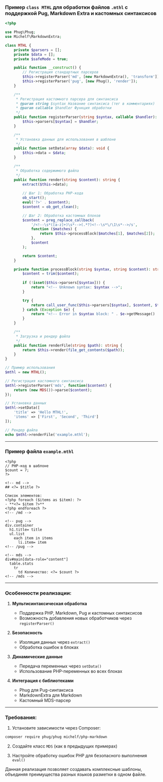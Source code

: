 ### Пример `class MTHL` для обработки файлов `.mthl` с поддержкой Pug, Markdown Extra и кастомных синтаксисов

```php
<?php

use Phug\Phug;
use Michelf\MarkdownExtra;

class MTHL {
    private $parsers = [];
    private $data = [];
    private $safeMode = true;

    public function __construct() {
        // Регистрация стандартных парсеров
        $this->registerParser('md', [new MarkdownExtra(), 'transform']);
        $this->registerParser('pug', [new Phug(), 'render']);
    }

    /**
     * Регистрация кастомного парсера для синтаксиса
     * @param string $syntax Название синтаксиса (тег в комментариях)
     * @param callable $handler Функция обработки
     */
    public function registerParser(string $syntax, callable $handler): void {
        $this->parsers[$syntax] = $handler;
    }

    /**
     * Установка данных для использования в шаблоне
     */
    public function setData(array $data): void {
        $this->data = $data;
    }

    /**
     * Обработка содержимого файла
     */
    public function render(string $content): string {
        extract($this->data);
        
        // Шаг 1: Обработка PHP-кода
        ob_start();
        eval('?>' . $content);
        $content = ob_get_clean();

        // Шаг 2: Обработка кастомных блоков
        $content = preg_replace_callback(
            '/<!--\s*([a-z]+)\s*-->(.*?)<!--\s*\/\1\s*-->/s',
            function ($matches) {
                return $this->processBlock($matches[1], $matches[2]);
            },
            $content
        );

        return $content;
    }

    private function processBlock(string $syntax, string $content): string {
        $content = trim($content);
        
        if (!isset($this->parsers[$syntax])) {
            return "<!-- Unknown syntax: $syntax -->";
        }

        try {
            return call_user_func($this->parsers[$syntax], $content, $this->data);
        } catch (Exception $e) {
            return "<!-- Error in $syntax block: " . $e->getMessage() . " -->";
        }
    }

    /**
     * Загрузка и рендер файла
     */
    public function renderFile(string $path): string {
        return $this->render(file_get_contents($path));
    }
}

// Пример использования
$mthl = new MTHL();

// Регистрация кастомного синтаксиса
$mthl->registerParser('mds', function($content) {
    return (new MDS())->parse($content);
});

// Установка данных
$mthl->setData([
    'title' => 'Hello MTHL!',
    'items' => ['First', 'Second', 'Third']
]);

// Рендер файла
echo $mthl->renderFile('example.mthl');
```

---

### Пример файла `example.mthl`
```mthl
<?php
// PHP-код в шаблоне
$count = 7;
?>

<!-- md -->
## <?= $title ?>

Список элементов:
<?php foreach ($items as $item): ?>
- **<?= $item ?>**  
<?php endforeach ?>
<!-- /md -->

<!-- pug -->
div.container
  h1.title= title
  ul.list
    each item in items
      li.item= item
<!-- /pug -->

<!-- mds -->
div#main[data-role="content"]
  table.stats
    tr
      td Количество: <?= $count ?>
<!-- /mds -->
```

---

### Особенности реализации:
1. **Мультисинтаксическая обработка**  
   - Поддержка PHP, Markdown, Pug и кастомных синтаксисов
   - Возможность добавления новых обработчиков через `registerParser()`

2. **Безопасность**  
   - Изоляция данных через `extract()`
   - Обработка ошибок в блоках

3. **Динамические данные**  
   - Передача переменных через `setData()`
   - Использование PHP-переменных во всех блоках

4. **Интеграция с библиотеками**  
   - Phug для Pug-синтаксиса
   - MarkdownExtra для Markdown
   - Кастомный MDS-парсер

---

### Требования:
1. Установите зависимости через Composer:
```bash
composer require phug/phug michelf/php-markdown
```

2. Создайте класс `MDS` (как в предыдущих примерах)

3. Настройте обработку ошибок PHP для безопасного выполнения `eval()`

Данная реализация позволяет создавать комплексные шаблоны, объединяя преимущества разных языков разметки в одном файле.
